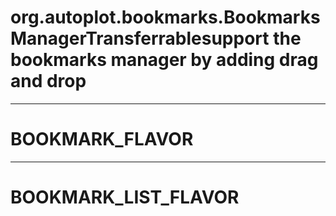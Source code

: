 # org.autoplot.bookmarks.BookmarksManagerTransferrablesupport the bookmarks manager by adding drag and drop
***
<a name="BOOKMARK_FLAVOR"></a>
# BOOKMARK_FLAVOR



***
<a name="BOOKMARK_LIST_FLAVOR"></a>
# BOOKMARK_LIST_FLAVOR



